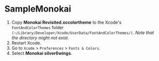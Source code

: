 # SampleMonokai



1. Copy **Monokai Revisited.xccolortheme** to the Xcode's `FontAndColorThemes` folder `(~/Library/Developer/Xcode/UserData/FontAndColorThemes/)`. *Note that the directory might not exist.*
2. Restart Xcode.
3. Go to `Xcode` > `Preferences` > `Fonts & Colors`.
4. Select **Monokai silver6wings**.